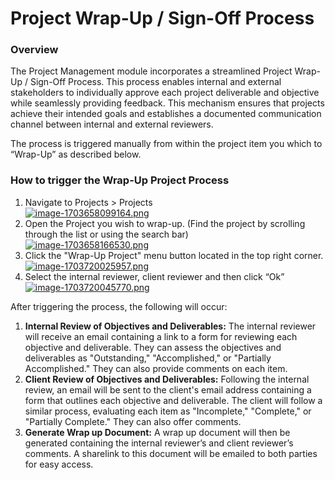 # Project Wrap-Up / Sign-Off Process

### Overview

The Project Management module incorporates a streamlined Project Wrap-Up / Sign-Off Process. This process enables internal and external stakeholders to individually approve each project deliverable and objective while seamlessly providing feedback. This mechanism ensures that projects achieve their intended goals and establishes a documented communication channel between internal and external reviewers.

The process is triggered manually from within the project item you which to “Wrap-Up” as described below.

### How to trigger the Wrap-Up Project Process

1. Navigate to Projects &gt; Projects  
    [![image-1703658099164.png](https://docs.rapidplatform.com/uploads/images/gallery/2023-12/scaled-1680-/785HKSfdzdkeWW0U-image-1703658099164.png)](https://docs.rapidplatform.com/uploads/images/gallery/2023-12/785HKSfdzdkeWW0U-image-1703658099164.png)
2. Open the Project you wish to wrap-up. (Find the project by scrolling through the list or using the search bar)  
    [![image-1703658166530.png](https://docs.rapidplatform.com/uploads/images/gallery/2023-12/scaled-1680-/Hyhb1L0DLBO2moEm-image-1703658166530.png)](https://docs.rapidplatform.com/uploads/images/gallery/2023-12/Hyhb1L0DLBO2moEm-image-1703658166530.png)
3. Click the "Wrap-Up Project" menu button located in the top right corner.  
    [![image-1703720025957.png](https://docs.rapidplatform.com/uploads/images/gallery/2023-12/scaled-1680-/kPE7J2FwKk0AkxD2-image-1703720025957.png)](https://docs.rapidplatform.com/uploads/images/gallery/2023-12/kPE7J2FwKk0AkxD2-image-1703720025957.png)
4. Select the internal reviewer, client reviewer and then click “Ok”  
    [![image-1703720045770.png](https://docs.rapidplatform.com/uploads/images/gallery/2023-12/scaled-1680-/ltLbwHKh0wyWhFCS-image-1703720045770.png)](https://docs.rapidplatform.com/uploads/images/gallery/2023-12/ltLbwHKh0wyWhFCS-image-1703720045770.png)

After triggering the process, the following will occur:

1. **Internal Review of Objectives and Deliverables:** The internal reviewer will receive an email containing a link to a form for reviewing each objective and deliverable. They can assess the objectives and deliverables as "Outstanding," "Accomplished," or "Partially Accomplished." They can also provide comments on each item.
2. **Client Review of Objectives and Deliverables:** Following the internal review, an email will be sent to the client's email address containing a form that outlines each objective and deliverable. The client will follow a similar process, evaluating each item as "Incomplete," "Complete," or "Partially Complete." They can also offer comments.
3. **Generate Wrap up Document:** A wrap up document will then be generated containing the internal reviewer’s and client reviewer’s comments. A sharelink to this document will be emailed to both parties for easy access.